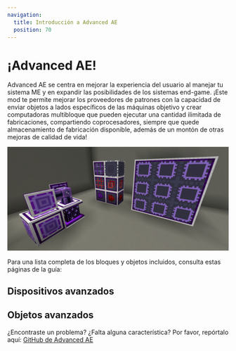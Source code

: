 ```yaml
---
navigation:
  title: Introducción a Advanced AE
  position: 70
---
```


# ¡Advanced AE!

Advanced AE se centra en mejorar la experiencia del usuario al manejar tu sistema ME y en expandir las posibilidades de
los sistemas end-game. ¡Este mod te permite mejorar los proveedores de patrones con la capacidad de enviar objetos a lados específicos
de las máquinas objetivo y crear computadoras multibloque que pueden ejecutar una cantidad ilimitada de fabricaciones, compartiendo
coprocesadores, siempre que quede almacenamiento de fabricación disponible, además de un montón de otras mejoras de calidad de vida!

![PEGui1](../pic/aae_intro.png)

Para una lista completa de los bloques y objetos incluidos, consulta estas páginas de la guía:

## Dispositivos avanzados

<CategoryIndex category="advanced devices"></CategoryIndex>

## Objetos avanzados

<CategoryIndex category="advanced items"></CategoryIndex>

¿Encontraste un problema? ¿Falta alguna característica?
Por favor, repórtalo aquí:
[GitHub de Advanced AE](https://github.com/pedroksl/AdvancedAE)